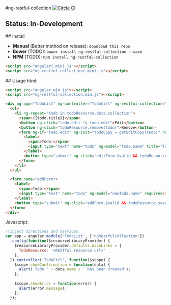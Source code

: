 #ng-restful-collection [![Circle CI](https://img.shields.io/circleci/project/onumossn/ng-restful-collection/master.svg?style=flat-square)](https://circleci.com/gh/onumossn/ng-restful-collection)

## Status: In-Development


##<a name="install"></a> Install
* <a name="manual"></a>**Manual** (Better method on release): `download this repo`
* <a name="bower"></a>**Bower** (TODO): `bower install ng-restful-collection --save`
* <a name="npm"></a>**NPM** (TODO): `npm install ng-restful-collection`
```html
<script src="angular(.min).js"></script>
<script src="ng-restful-collection(.min).js"></script>
```


##<a name="usage"></a> Usage
html:
```html
<script src="angular.min.js"></script>
<script src="ng-restful-collection.min.js"></script>

<div ng-app="TodoList" ng-controller="TodoCtrl" ng-restful-collection="[{type: 'TodoResource'}]">
  <ul>
    <li ng-repeat="todo in todoResource.data.collection">
      <span>{{todo.title}}</span>
      <button ng-click="todo.edit != todo.edit">Edit</button>
      <button ng-click="todoResource.remove(todo)">Remove</button>
      <form ng-if="todo.edit" ng-init="todoCopy = getEditCopy(todo)" name="editForm">
        <label>
          <span>Todo:</span>
          <input type="text" name="todo" ng-model="todo.name" title="Todo" required/> 
        </label>
        <button type="submit" ng-click="editForm.$valid && todoResource.save(todoCopy, showConfirmation, showError)">Save</button>
      </form>
    </li>
  </ul>

  <form name="addForm">
    <label>
      <span>Todo:</span>
      <input type="text" name="todo" ng-model="newTodo.name" required/>
    </label>
    <button type="submit" ng-click="addForm.$valid && todoResource.save(newTodo, showConfirmation, showError)">Save</button>
  </form>
</div>
```
Javascript:
```js
//inject directives and services.
var app = angular.module('TodoList', ['ngRestfulCollection'])
  .config(function($resourceLibraryProvider) {
    $resourceLibraryProvider.defaults.baseLinks = {
      TodoResource: '<RESTful resource url>'
    };
  }).controller('TodoCtrl', function($scope) {
    $scope.showConfirmation = function(data) {
      alert('Todo ' + data.name + ' has been created');
    };
    
    $scope.showError = function(error) {
      alert(error.message);
    };
  });
```
